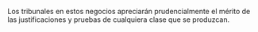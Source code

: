 Los tribunales en estos negocios apreciarán prudencialmente el mérito de las justificaciones y pruebas de cualquiera clase que se produzcan.